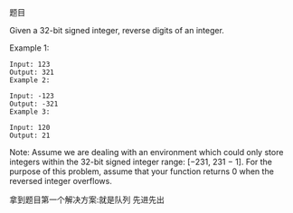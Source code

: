 题目

Given a 32-bit signed integer, reverse digits of an integer.

Example 1:

	Input: 123
	Output: 321
	Example 2:

	Input: -123
	Output: -321
	Example 3:

	Input: 120
	Output: 21
Note:
Assume we are dealing with an environment which could only store integers within the 32-bit signed integer range: [−231,  231 − 1]. For the purpose of this problem, assume that your function returns 0 when the reversed integer overflows.

拿到题目第一个解决方案:就是队列 先进先出
